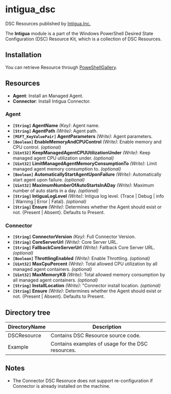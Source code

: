 # intigua_dsc

DSC Resources published  by [Intigua.Inc.](http://www.intigua.com)

The **Intigua** module is a part of the Windows PowerShell Desired State Configuration (DSC) Resource Kit, which is a collection of DSC Resources.

## Installation

You can retrieve Resource through [PoweShellGallery](https://www.powershellgallery.com/packages/Intigua).

## Resources

- **Agent**: Install an Managed Agent.
- **Connector**: Install Intigua Connector.

### Agent
- **`[String]` AgentName** _(Key)_: Agent name.
- **`[String]` AgentPath** _(Write)_: Agent path.
- **`[MSFT_KeyValuePair]` AgentParameters** _(Write)_: Agent parameters.
- **`[Boolean]` EnableMemoryAndCPUControl** _(Write)_: Enable memory and CPU control. _(optional)_
- **`[Uint32]` KeepManagedAgentCPUUtilizationUnder** _(Write)_: Keep managed agent CPU utilization under. _(optional)_
- **`[Uint32]` LimitManagedAgentMemoryConsumptionTo** _(Write)_: Limit managed agent memory consumption to. _(optional)_
- **`[Boolean]` AutomaticallyStartAgentUponFailure** _(Write)_: Automatically start agent upon failure. _(optional)_
- **`[Uint32]` MaximumNumberOfAutoStartsInADay** _(Write)_: Maximum number of auto starts in a day. _(optional)_
- **`[String]` IntiguaLogLevel** _(Write)_: Intigua log level. {Trace | Debug | info | Warning | Error | Fatal}. _(optional)_
- **`[String]` Ensure** _(Write)_: Determines whether the Agent should exist or not. {Present | Absent}. Defaults to Present.

### Connector
- **`[String]` ConnectorVersion** _(Key)_: Full Connector Version.
- **`[String]` CoreServerUrl** _(Write)_: Core Server URL.
- **`[String]` FallbackCoreServerUrl** _(Write)_: Fallback Core Server URL. _(optional)_
- **`[Boolean]` ThrottlingEnabled** _(Write)_: Enable Throttling. _(optional)_
- **`[Uint32]` MaxCpuPercent** _(Write)_: Total allowed CPU utilization by all managed agent containers. _(optional)_
- **`[Uint32]` MaxMemoryKB** _(Write)_: Total allowed memory consumption by all managed agent containers. _(optional)_
- **`[String]` InstallLocation** _(Write)_: "Connector install location. _(optional)_
- **`[String]` Ensure** _(Write)_: Determines whether the Agent should exist or not. {Present | Absent}. Defaults to Present.

## Directory tree
DirectoryName | Description
----|----
DSCResource | Contains DSC Resource source code.
Example | Contains examples of usage for the DSC resources.

## Notes
* The Connector DSC Resoruce does not support re-configuration if Connector is already installed on the machine.

